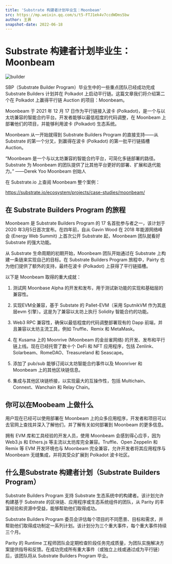 ```yaml
---
title: 'Substrate 构建者计划毕业生：Moonbeam'
src: https://mp.weixin.qq.com/s/t5-FTJ1ek4v7ccdWDms5bw
author: 王奡
snapshot-date: 2022-06-18
---
```


# Substrate 构建者计划毕业生：Moonbeam

![builder](assets/builder.jpeg)

SBP（Substrate Builder Program）毕业生中的一些重点团队已经成功完成 Substrate Builders 计划并在 Polkadot 上启动平行链。这篇文章我们将介绍第二个在 Polkadot 上赢得平行链 Auction 的项目：Moonbeam。

Moonbeam 于 2021 年 12 月 17 日作为平行链接入波卡 (Polkadot)，是一个与以太坊兼容的智能合约平台。开发者能够以最低程度的代码调整，在 Moonbeam 上部署他们的项目，并能够利用波卡 (Polkadot) 生态系统。

Moonbeam 从一开始就得到 Substrate Builders Program 的直接支持——从 Substrate 的第一个分叉，到赢得在波卡 (Polkadot) 的第一批平行链插槽 Auction。

“Moonbeam 是一个与以太坊兼容的智能合约平台，可简化多链部署的路径。Substrate 为 Moonbeam 的团队提供了比其他平台更好的部署、扩展和迭代能力。”
——Derek Yoo
Moonbeam 创始人

在 Substrate.io 上查阅 Moonbeam 整个案例：

https://substrate.io/ecosystem/projects/case-studies/moonbeam/


## 在 Substrate Builders Program 的旅程

Moonbeam 是 Substrate Builders Program 的 17 名首批参与者之一，该计划于 2020 年3月5日首次宣布。在四年前，自从 Gavin Wood 在 2018 年能源网络峰会 (Energy Web Summit) 上首次公开 Substrate 起，Moonbeam 团队就看好 Substrate 的强大功能。

从 Substrate 生命周期的初期开始，Moonbeam 团队开始通过在 Substrate 上构建一条链来实现自己的目标。在 Substrate Builders Program 旅程中，Pairty 也为他们提供了额外的支持，最终在波卡 (Polkadot) 上获得了平行链插槽。

以下是 Moonbeam 取得的重大成就：

1. 测试网 Moonbase Alpha 的开发和发布，用于测试新功能的实现和基础层的兼容性。

2.  实现EVM全兼容，基于 Substate 的 Pallet-EVM（采用 SputnikVM 作为其底层evm 引擎）。这是为了兼容以太坊上执行 Solidity 智能合约的功能。

3. Web3 RPC 兼容性，确保以最低程度的代码调整部署现有的 Dapp 前端，并且兼容以太坊主流工具，例如 Truffle、Remix 和 MetaMask。

4. 在 Kusama 上的 Moonrive (Moonbeam 的金丝雀网络) 的开发、发布和平行链上线。现在已经托管了数十个 DeFi 和 NFT 应用程序，包括 Zenlink、Solarbeam、RomeDAO、Treasureland 和 Seascape。

5. 添加了 pub/sub 能够订阅以太坊智能合约事件以及 Moonriver 和 Moonbeam 上的其他区块链信息。

6. 集成与其他区块链桥接，以实现最大的互操作性，包括 Multichain、Connext、Wanchain 和 Relay Chain。

## 你可以在Moobeam 上做什么

用户现在已经可以使用部署在 Moonbeam 上的众多应用程序，开发者和项目可以去官网上查找并深入了解他们，并了解有关如何部署到 Moonbeam 的更多信息。

拥有 EVM 库和工具经验的开发人员，使用 Moonbeam 会感到得心应手，因为Web3.js 和 Ethers.js 等主流以太坊库完全兼容。Truffle、Open Zeppelin 和 Remix 等 EVM 开发环境也与 Moonbeam 完全兼容，允许开发者将其应用程序与 Moonbeam 无缝集成，并将其受众扩展到 Polkadot 波卡社区。

## 什么是Substrate 构建者计划（Substrate Builders Program）

Substrate Builders Program 支持 Substrate 生态系统中的构建者。该计划允许构建基于 Substrate 的区块链、应用程序或生态系统组件的团队，从 Parity 的丰富经验和资源中受益，能够帮助他们取得成功。

Substrate Builders Program 委员会评估每个项目的不同愿景、目标和需求，并帮助他们取得成功制定一系列计划。该计划分为三个重大事件，每个重大事件持续三个月。

Parity 的 Runtime 工程师团队会定期检查阶段任务完成质量，为团队实施解决方案提供指导和反馈。在成功完成所有重大事件（或独立上线或通过成为平行链）后，该团队将从 Substrate Builders Program 毕业。
